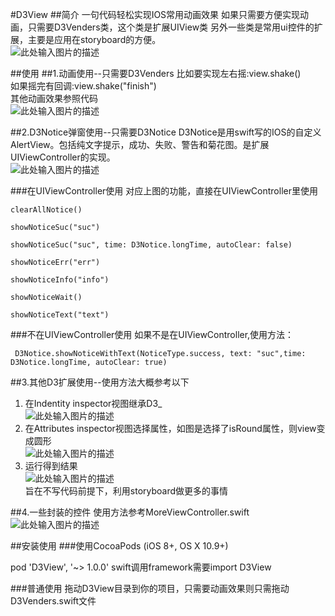 #D3View
##简介
一句代码轻松实现IOS常用动画效果
如果只需要方便实现动画，只需要D3Venders类，这个类是扩展UIView类
另外一些类是常用ui控件的扩展，主要是应用在storyboard的方便。  
![此处输入图片的描述][1]

##使用
##1.动画使用--只需要D3Venders
比如要实现左右摇:view.shake()  
如果摇完有回调:view.shake("finish")  
其他动画效果参照代码  
![此处输入图片的描述][2]

##2.D3Notice弹窗使用--只需要D3Notice
D3Notice是用swift写的IOS的自定义AlertView。包括纯文字提示，成功、失败、警告和菊花图。是扩展UIViewController的实现。  
![此处输入图片的描述][3]

###在UIViewController使用
对应上图的功能，直接在UIViewController里使用

    clearAllNotice()

    showNoticeSuc("suc")

    showNoticeSuc("suc", time: D3Notice.longTime, autoClear: false)

    showNoticeErr("err")

    showNoticeInfo("info")

    showNoticeWait()

    showNoticeText("text")
    
###不在UIViewController使用
如果不是在UIViewController,使用方法：

     D3Notice.showNoticeWithText(NoticeType.success, text: "suc",time: D3Notice.longTime, autoClear: true)
    

##3.其他D3扩展使用--使用方法大概参考以下
1. 在Indentity inspector视图继承D3_  
![此处输入图片的描述][4]
2. 在Attributes inspector视图选择属性，如图是选择了isRound属性，则view变成圆形  
![此处输入图片的描述][5]
3. 运行得到结果   
![此处输入图片的描述][6]  
旨在不写代码前提下，利用storyboard做更多的事情

##4.一些封装的控件
使用方法参考MoreViewController.swift
![此处输入图片的描述][7]

##安装使用
###使用CocoaPods (iOS 8+, OS X 10.9+)

pod 'D3View', '~> 1.0.0'
swift调用framework需要import D3View

###普通使用
拖动D3View目录到你的项目，只需要动画效果则只需拖动D3Venders.swift文件


  [1]: http://7vzpd0.com1.z0.glb.clouddn.com/%E5%B1%8F%E5%B9%95%E5%BF%AB%E7%85%A7%202015-06-10%20%E4%B8%8B%E5%8D%886.01.08.png
  [2]: http://7vzpd0.com1.z0.glb.clouddn.com/11.gif
  [3]: http://7vzpd0.com1.z0.glb.clouddn.com/111.gif
  [4]: http://7vzpd0.com1.z0.glb.clouddn.com/%E5%B1%8F%E5%B9%95%E5%BF%AB%E7%85%A7%202015-06-10%20%E4%B8%8B%E5%8D%886.11.13.png
  [5]: http://7vzpd0.com1.z0.glb.clouddn.com/%E5%B1%8F%E5%B9%95%E5%BF%AB%E7%85%A7%202015-06-10%20%E4%B8%8B%E5%8D%886.10.12.png
  [6]: http://7vzpd0.com1.z0.glb.clouddn.com/%E5%B1%8F%E5%B9%95%E5%BF%AB%E7%85%A7%202015-06-10%20%E4%B8%8B%E5%8D%886.15.42.png
  [7]: http://7vzpd0.com1.z0.glb.clouddn.com/more.gif
